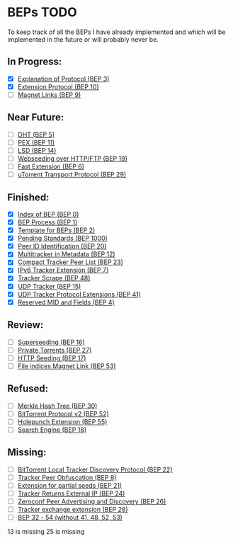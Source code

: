 # BEPs TODO

To keep track of all the BEPs I have already implemented and which will be implemented in the future or will probably never be.

## In Progress: 
- [x] [Explanation of Protocol (BEP 3)](http://bittorrent.org/beps/bep_0003.html)
- [x] [Extension Protocol (BEP 10)](http://bittorrent.org/beps/bep_0010.html)
- [ ] [Magnet Links (BEP 9)](http://bittorrent.org/beps/bep_0009.html)

## Near Future:
- [ ] [DHT (BEP 5)](http://bittorrent.org/beps/bep_0005.html)
- [ ] [PEX (BEP 11)](http://bittorrent.org/beps/bep_0011.html)
- [ ] [LSD (BEP 14)](http://bittorrent.org/beps/bep_0014.html)
- [ ] [Webseeding over HTTP/FTP (BEP 19)](http://bittorrent.org/beps/bep_0019.html)
- [ ] [Fast Extension (BEP 6)](http://bittorrent.org/beps/bep_0006.html)
- [ ] [uTorrent Transport Protocol (BEP 29)](http://bittorrent.org/beps/bep_0029.html)

## Finished:
- [x] [Index of BEP (BEP 0)](http://bittorrent.org/beps/bep_0000.html)
- [x] [BEP Process (BEP 1)](http://bittorrent.org/beps/bep_0001.html)
- [x] [Template for BEPs (BEP 2)](http://bittorrent.org/beps/bep_0002.html)
- [x] [Pending Standards (BEP 1000)](http://bittorrent.org/beps/bep_1000.html)
- [x] [Peer ID Identification (BEP 20)](http://bittorrent.org/beps/bep_0020.html)
- [x] [Multitracker in Metadata (BEP 12)](http://bittorrent.org/beps/bep_0012.html)
- [x] [Compact Tracker Peer List (BEP 23)](http://bittorrent.org/beps/bep_0023.html)
- [x] [IPv6 Tracker Extension (BEP 7)](http://bittorrent.org/beps/bep_0007.html)
- [x] [Tracker Scrape (BEP 48)](http://bittorrent.org/beps/bep_0048.html)
- [x] [UDP Tracker (BEP 15)](http://bittorrent.org/beps/bep_0015.html)
- [x] [UDP Tracker Protocol Extensions (BEP 41)](https://www.bittorrent.org/beps/bep_0041.html)
- [x] [Reserved MID and Fields (BEP 4)](http://bittorrent.org/beps/bep_0004.html)

## Review:
- [ ] [Superseeding (BEP 16)](http://bittorrent.org/beps/bep_0016.html)
- [ ] [Private Torrents (BEP 27)](http://bittorrent.org/beps/bep_0027.html)
- [ ] [HTTP Seeding (BEP 17)](http://bittorrent.org/beps/bep_0017.html)
- [ ] [File indices Magnet Link (BEP 53)](http://bittorrent.org/beps/bep_0053.html)

## Refused:
- [ ] [Merkle Hash Tree (BEP 30)](http://bittorrent.org/beps/bep_0030.html)
- [ ] [BitTorrent Protocol v2 (BEP 52)](http://bittorrent.org/beps/bep_0052.html)
- [ ] [Holepunch Extension (BEP 55)](http://bittorrent.org/beps/bep_0055.html)
- [ ] [Search Engine (BEP 18)](http://bittorrent.org/beps/bep_0018.html)

## Missing:
- [ ] [BitTorrent Local Tracker Discovery Protocol (BEP 22)](http://bittorrent.org/beps/bep_0022.html)
- [ ] [Tracker Peer Obfuscation (BEP 8)](http://bittorrent.org/beps/bep_0008.html)
- [ ] [Extension for partial seeds (BEP 21)](http://bittorrent.org/beps/bep_0021.html)
- [ ] [Tracker Returns External IP (BEP 24)](http://bittorrent.org/beps/bep_0024.html)
- [ ] [Zeroconf Peer Advertising and Discovery (BEP 26)](http://bittorrent.org/beps/bep_0026.html)
- [ ] [Tracker exchange extension (BEP 28)](http://bittorrent.org/beps/bep_0028.html)
- [ ] [BEP 32 - 54 (without 41, 48, 52, 53)]()

13 is missing
25 is missing